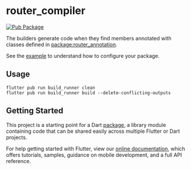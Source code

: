 # router_compiler

[![Pub Package](https://img.shields.io/pub/v/router_compiler.svg)](https://pub.dev/packages/router_compiler)

The builders generate code when they find members annotated with classes defined in [package:router_annotation](https://pub.dev/packages/router_annotation).

See the [example](https://github.com/rxreader/router_kit/example) to understand how to configure your package.

## Usage

```shell
flutter pub run build_runner clean
flutter pub run build_runner build --delete-conflicting-outputs
```

## Getting Started

This project is a starting point for a Dart
[package](https://flutter.dev/developing-packages/),
a library module containing code that can be shared easily across
multiple Flutter or Dart projects.

For help getting started with Flutter, view our 
[online documentation](https://flutter.dev/docs), which offers tutorials, 
samples, guidance on mobile development, and a full API reference.
